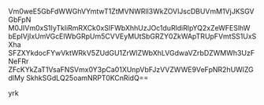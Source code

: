 Vm0weE5GbFdWWGhVYmtwT1ZtMVNWRll3WkZOVlJscDBUVmM1VjJKSGVGbFpN
M0JIVm0xS1IyTkliRmRXCk0xSlFWbXhhUzJOc1duRldiRlpYQ2xZeWFESlhW
bEpIVjIxUmVGcElWbGRpUm5CVVEyMUtSbGRZY0ZkWApTRUpFVmtSS1UxSXha
SFZXYkdocFYwVktWRkV5ZUdGU1ZrWlZWbXhLVGdwaVZrbDZWMWh3UzFNeFRr
ZFcKYkZaT1VsaFNSVmx0Y3pCa01XUnpVbFJzVVZWWE9VeFpNR2hUWlZGdlMy
SkhkSGdLQ25oamNRPT0KCnRidQ==

yrk